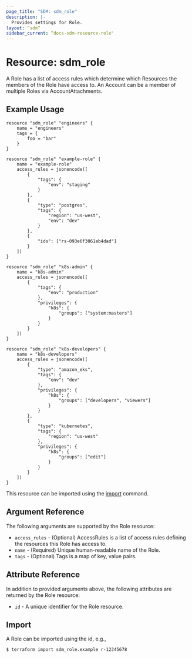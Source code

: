 ```yaml
---
page_title: "SDM: sdm_role"
description: |-
  Provides settings for Role.
layout: “sdm”
sidebar_current: “docs-sdm-resource-role"
---
```

# Resource: sdm_role

A Role has a list of access rules which determine which Resources the members
 of the Role have access to. An Account can be a member of multiple Roles via
 AccountAttachments.
## Example Usage

```hcl
resource "sdm_role" "engineers" {
    name = "engineers"
    tags = {
        foo = "bar"
    }
}

resource "sdm_role" "example-role" {
    name = "example-role"
    access_rules = jsonencode([
        {
            "tags": {
                "env": "staging"
            }
        },
        {
            "type": "postgres",
            "tags": {
                "region": "us-west",
                "env": "dev"
            }
        },
        {
            "ids": ["rs-093e6f3061eb4dad"]
        }
    ])
}

resource "sdm_role" "k8s-admin" {
    name = "k8s-admin"
    access_rules = jsonencode([
        {
            "tags": {
                "env": "production"
            },
            "privileges": {
                "k8s": {
                    "groups": ["system:masters"]
                }
            }
        }
    ])
}

resource "sdm_role" "k8s-developers" {
    name = "k8s-developers"
    access_rules = jsonencode([
        {
            "type": "amazon_eks",
            "tags": {
                "env": "dev"
            },
            "privileges": {
                "k8s": {
                    "groups": ["developers", "viewers"]
                }
            }
        },
        {
            "type": "kubernetes",
            "tags": {
                "region": "us-west"
            },
            "privileges": {
                "k8s": {
                    "groups": ["edit"]
                }
            }
        }
    ])
}
```
This resource can be imported using the [import](https://www.terraform.io/docs/cli/commands/import.html) command.
## Argument Reference
The following arguments are supported by the Role resource:
* `access_rules` - (Optional) AccessRules is a list of access rules defining the resources this Role has access to.
* `name` - (Required) Unique human-readable name of the Role.
* `tags` - (Optional) Tags is a map of key, value pairs.
## Attribute Reference
In addition to provided arguments above, the following attributes are returned by the Role resource:
* `id` - A unique identifier for the Role resource.
## Import
A Role can be imported using the id, e.g.,

```
$ terraform import sdm_role.example r-12345678
```
